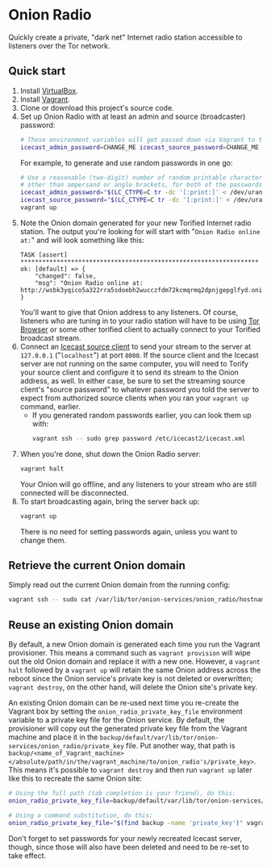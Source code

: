 # Onion Radio

Quickly create a private, "dark net" Internet radio station accessible to listeners over the Tor network.

## Quick start

1. Install [VirtualBox](https://virtualbox.org/).
1. Install [Vagrant](https://vagrantup.com/).
1. Clone or download this project's source code.
1. Set up Onion Radio with at least an admin and source (broadcaster) password:
    ```sh
    # These environment variables will get passed down via Vagrant to the Ansible playbook.
    icecast_admin_password=CHANGE_ME icecast_source_password=CHANGE_ME vagrant up
    ```
    For example, to generate and use random passwords in one go:
    ```sh
    # Use a reasonable (two-digit) number of random printable characters,
    # other than ampersand or angle brackets, for both of the passwords.
    icecast_admin_password="$(LC_CTYPE=C tr -dc '[:print:]' < /dev/urandom | tr -d '&<>' | head -c $(( 1 + RANDOM % 10 ))$(( 1 + RANDOM % 10 )))" \
    icecast_source_password="$(LC_CTYPE=C tr -dc '[:print:]' < /dev/urandom | tr -d '&<>' | head -c $(( 1 + RANDOM % 10 ))$(( 1 + RANDOM % 10 )))" \
    vagrant up
    ```
1. Note the Onion domain generated for your new Torified Internet radio station. The output you're looking for will start with "`Onion Radio online at:`" and will look something like this:
    ```
    TASK [assert] ******************************************************************
    ok: [default] => {
        "changed": false, 
        "msg": "Onion Radio online at: http://wsbk3yqico5a322rra5sdoebh2wucczfdm72kcmqrmq2dpnjgepglfyd.onion/"
    }
    ```
    You'll want to give that Onion address to any listeners. Of course, listeners who are tuning in to your radio station will have to be using [Tor Browser](https://torproject.org/) or some other torified client to actually connect to your Torified broadcast stream.
1. Connect an [Icecast source client](https://icecast.org/apps/#source-clients) to send your stream to the server at `127.0.0.1` ("`localhost`") at port `8000`. If the source client and the Icecast server are not running on the same computer, you will need to Torify your source client and configure it to send its stream to the Onion address, as well. In either case, be sure to set the streaming source client's "source password" to whatever password you told the server to expect from authorized source clients when you ran your `vagrant up` command, earlier.
    * If you generated random passwords earlier, you can look them up with:
        ```sh
        vagrant ssh -- sudo grep password /etc/icecast2/icecast.xml
        ```
1. When you're done, shut down the Onion Radio server:
    ```sh
    vagrant halt
    ```
    Your Onion will go offline, and any listeners to your stream who are still connected will be disconnected.
1. To start broadcasting again, bring the server back up:
    ```sh
    vagrant up
    ```
    There is no need for setting passwords again, unless you want to change them.

## Retrieve the current Onion domain

Simply read out the current Onion domain from the running config:

```sh
vagrant ssh -- sudo cat /var/lib/tor/onion-services/onion_radio/hostname
```

## Reuse an existing Onion domain

By default, a new Onion domain is generated each time you run the Vagrant provisioner. This means a command such as `vagrant provision` will wipe out the old Onion domain and replace it with a new one. However, a `vagrant halt` followed by a `vagrant up` will retain the same Onion address across the reboot since the Onion service's private key is not deleted or overwritten; `vagrant destroy`, on the other hand, will delete the Onion site's private key.

An existing Onion domain can be re-used next time you re-create the Vagrant box by setting the `onion_radio_private_key_file` environment variable to a private key file for the Onion service. By default, the provisioner will copy out the generated private key file from the Vagrant machine and place it in the `backup/default/var/lib/tor/onion-services/onion_radio/private_key` file. Put another way, that path is `backup/<name_of_Vagrant_machine></absolute/path/in/the/vagrant_machine/to/onion_radio's/private_key>`. This means it's possible to `vagrant destroy` and then run `vagrant up` later like this to recreate the same Onion site:

```sh
# Using the full path (tab completion is your friend), do this:
onion_radio_private_key_file=backup/default/var/lib/tor/onion-services/onion_radio/private_key vagrant up

# Using a command substitution, do this:
onion_radio_private_key_file="$(find backup -name 'private_key')" vagrant up
```

Don't forget to set passwords for your newly recreated Icecast server, though, since those will also have been deleted and need to be re-set to take effect.
